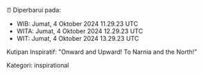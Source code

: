 ⏰ Diperbarui pada:
- WIB: Jumat, 4 Oktober 2024 11.29.23 UTC
- WITA: Jumat, 4 Oktober 2024 12.29.23 UTC
- WIT: Jumat, 4 Oktober 2024 13.29.23 UTC

Kutipan Inspiratif:
"Onward and Upward!  To Narnia and the North!"


Kategori: inspirational

